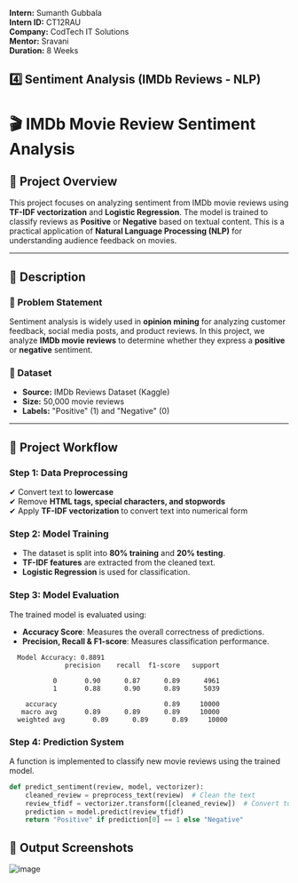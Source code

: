 **Intern:** Sumanth Gubbala  
**Intern ID:** CT12RAU  
**Company:** CodTech IT Solutions  
**Mentor:** Sravani  
**Duration:** 8 Weeks

## 4️⃣ Sentiment Analysis (IMDb Reviews - NLP) 

# 🎬 IMDb Movie Review Sentiment Analysis

## 📌 Project Overview
This project focuses on analyzing sentiment from IMDb movie reviews using **TF-IDF vectorization** and **Logistic Regression**. The model is trained to classify reviews as **Positive** or **Negative** based on textual content. This is a practical application of **Natural Language Processing (NLP)** for understanding audience feedback on movies.

---

## 📝 Description

### **🔹 Problem Statement**
Sentiment analysis is widely used in **opinion mining** for analyzing customer feedback, social media posts, and product reviews. In this project, we analyze **IMDb movie reviews** to determine whether they express a **positive** or **negative** sentiment.

### **🔹 Dataset**
- **Source:** IMDb Reviews Dataset (Kaggle)
- **Size:** 50,000 movie reviews
- **Labels:** "Positive" (1) and "Negative" (0)

---

## 🚀 Project Workflow

### **Step 1: Data Preprocessing**
✔ Convert text to **lowercase**  
✔ Remove **HTML tags, special characters, and stopwords**  
✔ Apply **TF-IDF vectorization** to convert text into numerical form  

### **Step 2: Model Training**
- The dataset is split into **80% training** and **20% testing**.
- **TF-IDF features** are extracted from the cleaned text.
- **Logistic Regression** is used for classification.

### **Step 3: Model Evaluation**
The trained model is evaluated using:
- **Accuracy Score**: Measures the overall correctness of predictions.
- **Precision, Recall & F1-score**: Measures classification performance.
```
  Model Accuracy: 0.8891
              precision    recall  f1-score   support

           0       0.90      0.87      0.89      4961
           1       0.88      0.90      0.89      5039

    accuracy                           0.89     10000
   macro avg       0.89      0.89      0.89     10000
  weighted avg       0.89      0.89      0.89     10000
```
### **Step 4: Prediction System**
A function is implemented to classify new movie reviews using the trained model.

```python
def predict_sentiment(review, model, vectorizer):
    cleaned_review = preprocess_text(review)  # Clean the text
    review_tfidf = vectorizer.transform([cleaned_review])  # Convert to TF-IDF
    prediction = model.predict(review_tfidf)
    return "Positive" if prediction[0] == 1 else "Negative"
```

## **📌 Output Screenshots**

![image](https://github.com/user-attachments/assets/c710bd49-1b2d-4317-9e8a-b2b8442e3bc6)


